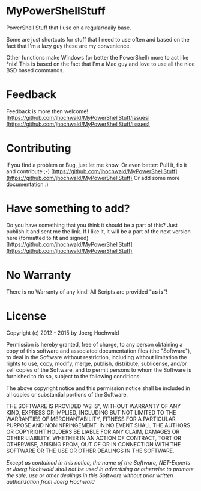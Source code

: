 # MyPowerShellStuff
PowerShell Stuff that I use on a regular/daily base.

Some are just shortcuts for stuff that I need to use often and based on the fact that I'm a lazy guy these are my convenience.

Other functions make Windows (or better the PowerShell) more to act like *nix! This is based on the fact that I'm a Mac guy and love to use all the nice BSD based commands.

# Feedback
Feedback is more then welcome!
[https://github.com/jhochwald/MyPowerShellStuff/issues](https://github.com/jhochwald/MyPowerShellStuff/issues)

# Contributing
If you find a problem or Bug, just let me know.
Or even better: Pull it, fix it and contribute ;-)
[https://github.com/jhochwald/MyPowerShellStuff](https://github.com/jhochwald/MyPowerShellStuff)
Or add some more documentation :)

# Have something to add?
Do you have something that you think it should be a part of this? Just publish it and sent me the link.
If I like it, it will be a part of the next version here (formatted to fit and signed)
[https://github.com/jhochwald/MyPowerShellStuff](https://github.com/jhochwald/MyPowerShellStuff)

# No Warranty
There is no Warranty of any kind! All Scripts are provided "**as is**"!

# License
Copyright (c) 2012 - 2015 by Joerg Hochwald

Permission is hereby granted, free of charge, to any person obtaining a copy of this software and associated documentation files (the "Software"), to deal in the Software without restriction, including without limitation the rights to use, copy, modify, merge, publish, distribute, sublicense,
and/or sell copies of the Software, and to permit persons to whom the Software is furnished to do so, subject to the following conditions:

The above copyright notice and this permission notice shall be included in all copies or substantial portions of the Software.

THE SOFTWARE IS PROVIDED "AS IS", WITHOUT WARRANTY OF ANY KIND, EXPRESS OR IMPLIED, INCLUDING BUT NOT LIMITED TO THE WARRANTIES OF MERCHANTABILITY, FITNESS FOR A PARTICULAR PURPOSE AND NONINFRINGEMENT. IN NO EVENT SHALL THE AUTHORS OR COPYRIGHT HOLDERS BE LIABLE FOR ANY CLAIM, DAMAGES OR OTHER LIABILITY, WHETHER IN AN ACTION OF CONTRACT, TORT OR OTHERWISE, ARISING FROM, OUT OF OR IN CONNECTION WITH THE SOFTWARE OR THE USE OR OTHER DEALINGS IN THE SOFTWARE.

*Except as contained in this notice, the name of the Software, NET-Experts or Joerg Hochwald shall not be used in advertising or otherwise to promote the sale, use or other dealings in this Software without prior written authorization from Joerg Hochwald*